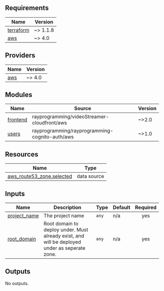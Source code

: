 <!-- BEGIN_TF_DOCS -->
## Requirements

| Name | Version |
|------|---------|
| <a name="requirement_terraform"></a> [terraform](#requirement\_terraform) | ~> 1.1.8 |
| <a name="requirement_aws"></a> [aws](#requirement\_aws) | ~> 4.0 |

## Providers

| Name | Version |
|------|---------|
| <a name="provider_aws"></a> [aws](#provider\_aws) | ~> 4.0 |

## Modules

| Name | Source | Version |
|------|--------|---------|
| <a name="module_frontend"></a> [frontend](#module\_frontend) | rayprogramming/videoStreamer-cloudfront/aws | ~>2.0 |
| <a name="module_users"></a> [users](#module\_users) | rayprogramming/rayprogramming-cognito-auth/aws | ~>1.0 |

## Resources

| Name | Type |
|------|------|
| [aws_route53_zone.selected](https://registry.terraform.io/providers/hashicorp/aws/latest/docs/data-sources/route53_zone) | data source |

## Inputs

| Name | Description | Type | Default | Required |
|------|-------------|------|---------|:--------:|
| <a name="input_project_name"></a> [project\_name](#input\_project\_name) | The project name | `any` | n/a | yes |
| <a name="input_root_domain"></a> [root\_domain](#input\_root\_domain) | Root domain to deploy under. Must already exist, and will be deployed under as seperate zone. | `any` | n/a | yes |

## Outputs

No outputs.
<!-- END_TF_DOCS -->